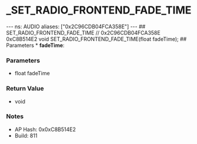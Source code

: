 # _SET_RADIO_FRONTEND_FADE_TIME

--- ns: AUDIO aliases: ["0x2C96CDB04FCA358E"] --- ## SET_RADIO_FRONTEND_FADE_TIME  // 0x2C96CDB04FCA358E 0xC8B514E2 void SET_RADIO_FRONTEND_FADE_TIME(float fadeTime);  ## Parameters * **fadeTime**:

### Parameters
* float fadeTime

### Return Value
* void

### Notes
* AP Hash: 0x0xC8B514E2
* Build: 811

